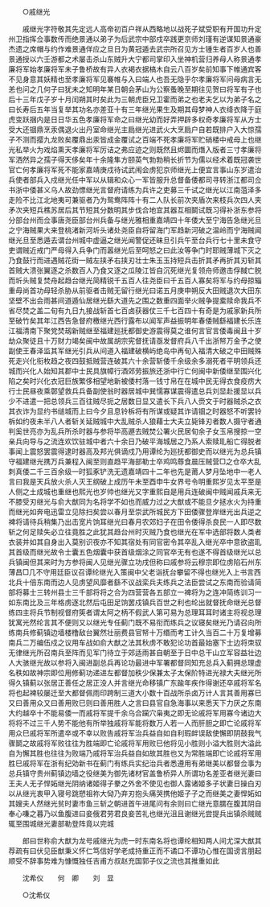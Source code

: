 <!-- { "loadSidebar": true } -->

　　○戚继光 

　　戚继光字符敬其先定远人高帝初百户祥从西略地以战死子斌受职有开国功升定州卫指挥佥事数传而绝景通以弟子为后武宗中部戍卒践更京师刘瑾有逆谋知景通豪杰遗之席帽与约作难景通佯应之旦日为黄冠遁去武宗所召见方士锺生者百岁人也善景通授以六壬游都之术屡击杀山东贼升大宁都司掌印入坐神机营归养母人称景通孝廉将军始孝廉将军未子鲁桥故有异人衣褐衣据槁木自云八百岁矣前知事下帷通宾客不见身意其妖精也至孝廉将军见褰帷与入曰端人也吾无隐乎尔孝廉将军问母病言无恙也问之几何子曰犹未之知明年某日朝会茅山为公察蚤晚至期往见贺曰将军有子也后十三年戊子岁十月闰朔其时矣此为三朝虎臣兄卫霍而弟之也老夫乞以为弟子名之曰长寿后五年当复举其功名亦差亚十有三年继光果生及期其母梦神人衣绛衣降于庭虎变跃捆内是日日华五色孝廉将军命之曰继光幼而好弄押辟多权奇孝廉将军从方士受大还锢鼎烹汞偶退火出丹室命继光主扃继光进武火大烹扃户自若既排户入大惊孺子不测而撄九龙败矣覆鼎出汞皆成金覆试之百端不死孝廉将军贮硝楼中戒母上也继光私举火为戏焰熏天孝廉将军厉诘之弗应迹之则既然且烬圜而熸入版者三寸孝廉将军洒然异之孺子得天侈矣年十余隆隼方颐英气勃勃稍长折节为儒以经术着既冠袭世官亡何孝廉将军死不能家嘉靖庚戍待试武闱会虏犯京师继光上便宜言事山东岁遣治兵使者部兵入戍继光任中军以从辑和众心一军皆服升总督备倭都司寻转浙江都司佥书浙中倭甚义乌人故劲慓继光言督府请练为兵许之吏募三千试之继光以江南菹泽多走险不比江北地夷可兼驱者乃为鸳鸯阵阵十有二人队长前次夹盾次来枝兵次四人夹矛次夹短兵樵苏居后其节短其分数明其步伐合地宜其器互相鬬试既习得补浙东参将分部台州而佥事唐尧臣部台州兵备与继光雅相重嘉靖四十年倭大至宁海告急继光旦之宁海贼果大来登桃渚新河圻头诸处尧臣自将留海门军趋新河破之温岭而宁海贼闻继光旦至悉遁去谓台州城中虚逼之继光闻警促还昧旦引兵午至台兵行七十里未食守吏谓贼近戒门严母得入兵争门而嚣继光后至呵怒之曰此汝等争门时耶贼薄城下灭之乃食鼓行而进遇贼花街一贼左挟矛右挟刃壮士朱玉玉持短兵击折其矛再折其刃斩其首贼大溃张翼逐之杀数百人乃食又逐之瓜陵江皆自沉死继光复领舟师邀击俘馘亡脱而圻头贼复焚舟起趋台继光简精锐千五百人往尧臣曰千五百人寡矣将军与约母掠辎重毋尚首功母轻杀胁从前驱者击贼无留行继光曰诺五月庚申朔反大田贼退次大田东坚壁不出会雨甚间道遁仙居继光繇大道先之围之数重四面举火贼争提槖赎命我兵不省尽焚之盖二旬有九日九接战斩首七百卤获器仗三千七百四十有奇是为戚家新兵所至破竹矣其年江西告急督府檄继光西行露布以闻军声益振明年春倭贼繇福建长乐连江福清南下聚党焚刼新贼继至福建廵抚都御史游震得莫之谁何言官言倭毒闽且十岁劫众聚徒且十万财力竭矣闽中故属胡宗宪督抚请亟发督府兵八千出浙帑万金予之使副使王春泽监其军继光引兵从间道入福建破横屿绝岛中再旬入福清大破之中田贼殊死走兴化衔枚趋之夜四鼓抵贼营连破其六十余营斩倭千余级余多溺死者平明领兵还城而兴化人始知其郡中士民具旗幛行酒郊劳振旅还浙中行亡何闽中新倭继至围兴化陷之矣时兴化衣冠巨族繁侈相望地新被倭村落一钱寸帛在在城中民无得衣食疫疠大行士民昼夜乘鄣望救兵兵备副使翁时器居城中巽懦寡谋震得遣总兵刘显赴援显以兵少不进遣一把总领兵三百往贼尽扼之居数日显又遣长下兵八人赍文于时器贼杀之衣其衣诈为显约书缒城而上曰今夕且息铃柝将有所谋或疑其诈请锢之时器怒不听罢铃柝如约夜未半八人者斩关延贼城中大乱贼杀人狼藉士大夫立毙锋刃者数人摄守者通判奚世亮亦为乱兵所杀时器与参将毕高遯去贼焚公署火民居旬余子女玉帛搜掠一空亲兵向导与之流连欢饮驻城中者六十余日乃破平海城居之乃系人索赎耴船亡得脱者事闻上震怒罢震得逮时器高及邦光俱谪戍乃用谭纶为廵抚都御史而以继光为总兵镇守福建继光携万兵兼程入闽至则直趋平海部勒士卒鸡鸣蓐食晨压贼营□之仓卒大乱刺真倭二千三百余级一时狐豖铲洗无遗嘉靖四十二年也先是莆人梦月坠地中一老人言曰我是天兵放火杀人灭王纲破上成历午未至酉申牛女界号令明重熙岁见太平至是人侧之土成城也重继也熙光也岁帅也继光又字重熙自是用兵连破闽中贼闻戚兵来无不膝受刃继光与俞大猷同为名将学不如也而威力过之大猷或不能旦夕拯水火为持重而继光如奔电迅雷立见除扫矣尝以春月至崇武所城民方下田倭骤登岸继光出兵逆之裨将请待兵稍集乃出击宽片饷耳继光曰春月农郊妇子在田令倭得杀良民一人即尽数斩之何足赎失必立往竟胜之此犹其趋台州时灭贼乃食也继光在军中选部将数人类者衣装并如其自身出入莫别识夜亦不知其宿处有同官密令其卒乱入继光卒中意欲盗耴其首级而继光故令士囊五色烟囊中获首级烟涂之同官卒无有也遂不得首级继光以总兵镇闽但其来时为方参将闽人见继光骤立功戌但称曰戚参将云穆宗即位虏陷石州东薄昌□几不守用廷臣议召谭纶继光入策闽中父老诣抚台攀留不得也继光入上书言西北兵十倍东南而边人见虏望风靡者繇不议战栾兵夫练兵之法臣尝试之东南而验请简部将募士三转州县士三千部将将之合为四营营各五部立一裨将为之连冲简练训习一如东南比及三年格虏逐北然后屯田足饷罢戍镇兵百世之利也纶出就督抚命继光总督练四主将兵节制视督府筴者谓太阿之柄不假武人第可易为总理耳耳时诸主将视总理犹寓光然纶言其不便则又以继光专任蓟门既不易衔而练兵之议寝矣继光乃请召向所练南兵修蓟镇边墙楼橹敌台翼然壮丽费县官帑十万缗而考工计久当百二十万复增募南兵二万编伍戍之议用车战如俞大猷之法其秋虏不敢犯论功首最始塞下士边将朿驭无律继光所召南兵至阵而见军门待立于郊适雨甚自朝至于日中总干山立军容益壮边人大骇继光故以参将入闽进副总兵再论功最进中军署都督同知充总兵入蓟拥总理虚名秩如故神宗即位用修蓟功递进左都督加秩少保兼太子太保阶特进光禄大夫继光所得久镇蓟以张居正善任之居正没人并言继光命移镇广东踰年疾作得谢还卒戚将军名将也起裨较屡迁至大都督佩雨印跨制三道大小数十百战所杀卤万计人言其善用寡巳又曰善用众又曰善用败巳则曰善用胜人之言曰县官自急海事以来悉天下力厌之东南大约越卒十不能易倭一而戚将军提千余乌合躏穴枭夷之即无论戚将军用寡今诸边大将将不过三千人势不能他有所举独戚将军能将数万人若一人而肝胆之即亡论戚将军用众巳戚将军所遣卒或不幸以败告戚将军治兵益自如自利瑕衅误敌使懈即阴鼓我气骤鬬之故戚将军败往往为胜端即亡论戚将军用败巳他将见小胜则小溢大胜则大溢此自为懈其胜也往往为败端乃戚将军治兵益自如故其胜也又为常胜端即亡论戚将军用胜巳戚将军在浙有纪効新书在蓟门有练兵实纪治兵者悉遵用有弟继美以都督佥事为总兵镇守贵州蓟镇边墙之役继美为御先诸材官盖鲁桥异人所谓功名差亚者继光妻曰王夫人无子悍妬继光阴纳诸姬得子豢之外舍不使见也御人露诸姬多子状妻日操白刃以从继光衷甲入寝号跳愬祖祢大恸乃弃刃抱头痛哭携他姬子子之而继美之妻悍妬如其嫂夫人然继光贫时妻市鱼三斩之朝进首午进尾问有余则曰亡继光意臑在腹其阴自奉心嗛之暮乃以鱼腹进曰妾俄君劳君良妾苦礼也继光沮且谢继光尝提兵出镇杀贼贼辄至围城继光妻部勒登阵竟以完城 

　　郎曰世称俞大猷为龙号戚继光为虎一时东南名将也谭纶相知两人间尤深大猷其荐疏有曰伏见臣猷秉义怀仁笃信好学老成持重正而不谲口不谭功心惟在国谤言朋起顺受不辞事势难为慷慨独任吉甫方叔赵充国郭子仪之流也其推重如此 

　　沈希仪　　何　卿　　刘　显 

　　○沈希仪 

